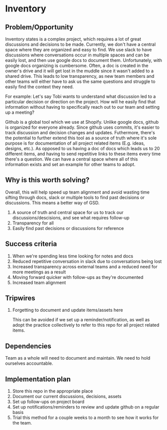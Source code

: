 # Inventory

## Problem/Opportunity
Inventory states is a complex project, which requires a lot of great discussions and decisions to be made. Currently, we don't have a central space where they are organized and easy to find. We use slack to have discussions where conversations occur in multiple spaces and can be easily lost, and then use google docs to document them. Unfortunately, with google docs organizing is cumbersome. Often, a doc is created in the owner's drive and it will get lost in the muddle since it wasn't added to a shared drive. This leads to low transparency, as new team members and other teams will either have to ask us the same questions and struggle to easily find the context they need. 

For example: Let's say Tobi wants to understand what discussion led to a particular decision or direction on the project. How will he easily find that information without having to specifically reach out to our team and setting up a meeting?

Github is a global tool which we use at Shopify. Unlike google docs, github is organized for everyone already. Since github uses commits, it's easier to track discussion and decision changes and updates. Futhermore, there's the potential to further extend this tool as a source of truth where it's sole purpose is for documentation of all project related items (E.g. ideas, designs, etc.). As opposed to us having a doc of docs which leads us to 20 different items, and having to send repetitive links to these items every time there's a question. We can have a central space where all of this information exists and set an example for other teams to adopt.

## Why is this worth solving?
Overall, this will help speed up team alignment and avoid wasting time sifting through docs, slack or multiple tools to find past decisions or discussions. This means a better way of GSD.   

1. A source of truth and central space for us to track our discussions/descisions, and see what requires follow-up 
2. Transparency for all
3. Easily find past decisions or discussions for reference


## Success criteria
1. When we're spending less time looking for notes and docs
2. Reduced repetitive conversation in slack due to conversations being lost
3. Increased transparency across external teams and a reduced need for more meetings as a result
4. Moving forward quicker with follow-ups as they're documented
5. Increased team alignment


## Tripwires
1. Forgetting to document and update items/assets here
   
   This can be avoided if we set up a reminder/notification, as well as adopt the practice collectively to refer to this repo for all project related items.

## Dependencies
Team as a whole will need to document and maintain. We need to hold ourselves accountable.

## Implementation plan
1. Store this repo in the appropriate place
2. Document our current discussions, decisions, assets
3. Set up follow-ups on project board
4. Set up notifications/reminders to review and update github on a regular basis
5. Trial this method for a couple weeks to a month to see how it works for the team.

